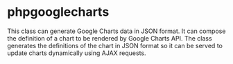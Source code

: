 phpgooglecharts
===============

This class can generate Google Charts data in JSON format.  It can compose the definition of a chart to be rendered by Google Charts API.  The class generates the definitions of the chart in JSON format so it can be served to update charts dynamically using AJAX requests.
